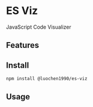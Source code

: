 ES Viz
======

JavaScript Code Visualizer

Features
--------


Install
-------

```
npm install @luochen1990/es-viz
```

Usage
-----

